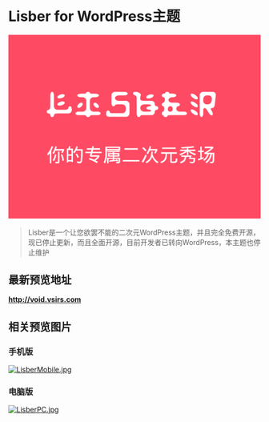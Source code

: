 # Lisber for WordPress主题
![LisberLogo.png](https://github.com/MoeKia/Lisber/blob/master/screenshot.png)
> Lisber是一个让您欲罢不能的二次元WordPress主题，并且完全免费开源，现已停止更新，而且全面开源，目前开发者已转向WordPress，本主题也停止维护
##  最新预览地址
[ **http://void.vsirs.com** ](http://void.vsirs.com)
## 相关预览图片
### 手机版
[![LisberMobile.jpg](https://s1.ax1x.com/2018/06/25/PCSfA0.jpg)](https://s1.ax1x.com/2018/06/25/PCSfA0.jpg)
### 电脑版
[![LisberPC.jpg](https://s1.ax1x.com/2018/06/25/PCShNV.jpg)](https://s1.ax1x.com/2018/06/25/PCShNV.jpg)
